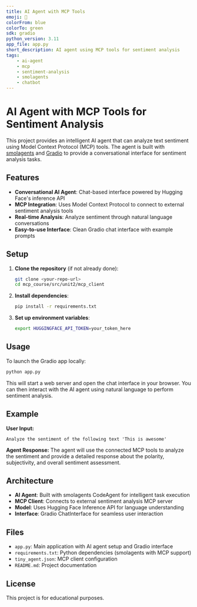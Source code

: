 ```yaml
---
title: AI Agent with MCP Tools
emoji: 🤖
colorFrom: blue
colorTo: green
sdk: gradio
python_version: 3.11
app_file: app.py
short_description: AI agent using MCP tools for sentiment analysis
tags:
    - ai-agent
    - mcp
    - sentiment-analysis
    - smolagents
    - chatbot
---
```


# AI Agent with MCP Tools for Sentiment Analysis

This project provides an intelligent AI agent that can analyze text sentiment using Model Context Protocol (MCP) tools. The agent is built with [smolagents](https://huggingface.co/docs/smolagents) and [Gradio](https://gradio.app/) to provide a conversational interface for sentiment analysis tasks.

## Features

- **Conversational AI Agent**: Chat-based interface powered by Hugging Face's inference API
- **MCP Integration**: Uses Model Context Protocol to connect to external sentiment analysis tools
- **Real-time Analysis**: Analyze sentiment through natural language conversations
- **Easy-to-use Interface**: Clean Gradio chat interface with example prompts

## Setup

1. **Clone the repository** (if not already done):

     ```bash
     git clone <your-repo-url>
     cd mcp_course/src/unit2/mcp_client
     ```

2. **Install dependencies**:

     ```bash
     pip install -r requirements.txt
     ```

3. **Set up environment variables**:
     ```bash
     export HUGGINGFACE_API_TOKEN=your_token_here
     ```

## Usage

To launch the Gradio app locally:

```bash
python app.py
```

This will start a web server and open the chat interface in your browser. You can then interact with the AI agent using natural language to perform sentiment analysis.

## Example

**User Input:**
```
Analyze the sentiment of the following text 'This is awesome'
```

**Agent Response:**
The agent will use the connected MCP tools to analyze the sentiment and provide a detailed response about the polarity, subjectivity, and overall sentiment assessment.

## Architecture

- **AI Agent**: Built with smolagents CodeAgent for intelligent task execution
- **MCP Client**: Connects to external sentiment analysis MCP server
- **Model**: Uses Hugging Face Inference API for language understanding
- **Interface**: Gradio ChatInterface for seamless user interaction

## Files

- `app.py`: Main application with AI agent setup and Gradio interface
- `requirements.txt`: Python dependencies (smolagents with MCP support)
- `tiny_agent.json`: MCP client configuration
- `README.md`: Project documentation

## License

This project is for educational purposes.
